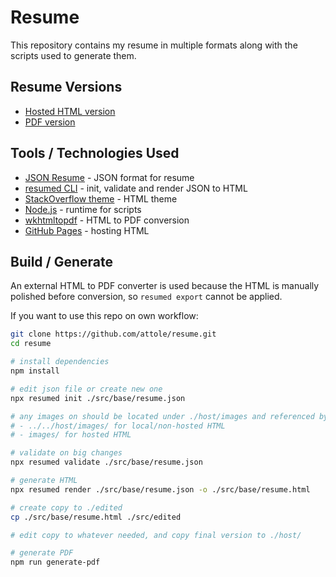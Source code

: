 # Resume

This repository contains my resume in multiple formats along with the scripts used to generate them.

## Resume Versions

- [Hosted HTML version](https://attole.github.io/resume/)
- [PDF version](./src/edited/resume.pdf)

## Tools / Technologies Used

- [JSON Resume](https://jsonresume.org/) - JSON format for resume
- [resumed CLI](https://www.npmjs.com/package/resumed) - init, validate and render JSON to HTML
- [StackOverflow theme](https://www.npmjs.com/package/jsonresume-theme-stackoverflow) - HTML theme
- [Node.js](https://nodejs.org/) - runtime for scripts
- [wkhtmltopdf](https://www.npmjs.com/package/wkhtmltopdf) - HTML to PDF conversion
- [GitHub Pages](https://pages.github.com/) - hosting HTML

## Build / Generate

An external HTML to PDF converter is used because the HTML is manually polished before conversion, so `resumed export` cannot be applied.

If you want to use this repo on own workflow:

```bash
git clone https://github.com/attole/resume.git
cd resume

# install dependencies
npm install

# edit json file or create new one
npx resumed init ./src/base/resume.json

# any images on should be located under ./host/images and referenced by:
# - ../../host/images/ for local/non-hosted HTML
# - images/ for hosted HTML

# validate on big changes
npx resumed validate ./src/base/resume.json

# generate HTML
npx resumed render ./src/base/resume.json -o ./src/base/resume.html

# create copy to ./edited
cp ./src/base/resume.html ./src/edited

# edit copy to whatever needed, and copy final version to ./host/

# generate PDF
npm run generate-pdf
```
